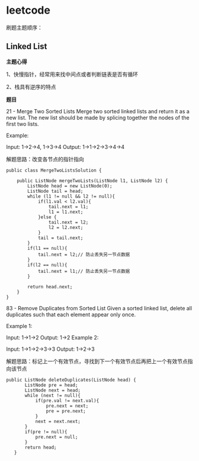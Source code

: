 # leetcode
刷题主题顺序：

## Linked List
**主题心得**

1、快慢指针，经常用来找中间点或者判断链表是否有循环

2、栈具有逆序的特点

**题目**

 21 - Merge Two Sorted Lists
 Merge two sorted linked lists and return it as a new list.
 The new list should be made by splicing together the nodes of the first two lists.
 
 Example:
 
 Input: 1->2->4, 1->3->4 Output: 1->1->2->3->4->4
 
 解题思路：改变各节点的指针指向
 
 ```
 public class MergeTwoListsSolution {
 
     public ListNode mergeTwoLists(ListNode l1, ListNode l2) {
         ListNode head = new ListNode(0);
         ListNode tail = head;
         while (l1 != null && l2 != null){
             if(l1.val < l2.val){
                 tail.next = l1;
                 l1 = l1.next;
             }else {
                 tail.next = l2;
                 l2 = l2.next;
             }
             tail = tail.next;
         }
         if(l1 == null){ 
             tail.next = l2;// 防止丢失另一节点数据
         }
         if(l2 == null){
             tail.next = l1;// 防止丢失另一节点数据
         }
 
         return head.next;
     }
 }
 ```
 
 83 - Remove Duplicates from Sorted List
 Given a sorted linked list, delete all duplicates such that each element appear only once.
 
 Example 1:
 
 Input: 1->1->2
 Output: 1->2
 Example 2:
 
 Input: 1->1->2->3->3
 Output: 1->2->3
 
 解题思路：标记上一个有效节点，寻找到下一个有效节点后再把上一个有效节点指向该节点

```
public ListNode deleteDuplicates(ListNode head) {
       ListNode pre = head;
       ListNode next = head;
       while (next != null){
           if(pre.val != next.val){
               pre.next = next;
               pre = pre.next;
           }
           next = next.next;
       }
       if(pre != null){
           pre.next = null;
       }
       return head;
   }
```